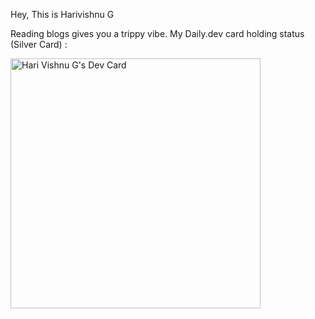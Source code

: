 Hey, This is Harivishnu G

Reading blogs gives you a trippy vibe. My Daily.dev card holding status (Silver Card) :

<a href="https://app.daily.dev/harivishnug"><img src="https://api.daily.dev/devcards/2e3b120cf207477aa2554c7b037a022b.png?r=iy4" width="400" alt="Hari Vishnu G's Dev Card"/></a>
